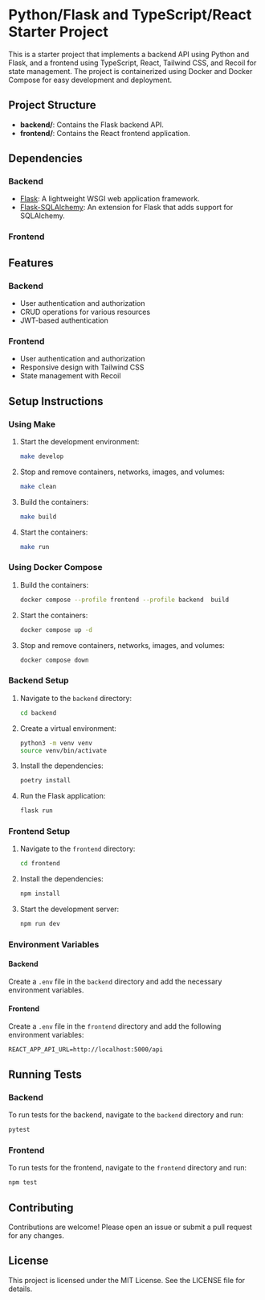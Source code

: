 # Python/Flask and TypeScript/React Starter Project

This is a starter project that implements a backend API using Python and Flask, and a frontend using TypeScript, React, Tailwind CSS, and Recoil for state management. The project is containerized using Docker and Docker Compose for easy development and deployment.

## Project Structure

- **backend/**: Contains the Flask backend API.
- **frontend/**: Contains the React frontend application.

## Dependencies

### Backend
-  [Flask](https://flask.palletsprojects.com/en/3.0.x/): A lightweight WSGI web application framework.
-  [Flask-SQLAlchemy](https://flask-sqlalchemy.palletsprojects.com/en/3.0.x/): An extension for Flask that adds support for SQLAlchemy.

### Frontend

## Features

### Backend

- User authentication and authorization
- CRUD operations for various resources
- JWT-based authentication

### Frontend

- User authentication and authorization
- Responsive design with Tailwind CSS
- State management with Recoil

## Setup Instructions

### Using Make

1. Start the development environment:
   ```bash
   make develop
   ```

2. Stop and remove containers, networks, images, and volumes:
   ```bash
   make clean
   ```

3. Build the containers:
   ```bash
   make build
   ```

4. Start the containers:
   ```bash
   make run
   ```

### Using Docker Compose

1. Build the containers:
   ```bash
   docker compose --profile frontend --profile backend  build
   ```

2. Start the containers:
   ```bash
   docker compose up -d
   ```

3. Stop and remove containers, networks, images, and volumes:
   ```bash
   docker compose down
   ```

### Backend Setup

1. Navigate to the `backend` directory:
   ```bash
   cd backend
   ```

2. Create a virtual environment:
   ```bash
   python3 -m venv venv
   source venv/bin/activate
   ```

3. Install the dependencies:
   ```bash
   poetry install
   ```

4. Run the Flask application:
   ```bash
   flask run
   ```

### Frontend Setup

1. Navigate to the `frontend` directory:
   ```bash
   cd frontend
   ```

2. Install the dependencies:
   ```bash
   npm install
   ```

3. Start the development server:
   ```bash
   npm run dev
   ```

### Environment Variables

#### Backend

Create a `.env` file in the `backend` directory and add the necessary environment variables.

#### Frontend

Create a `.env` file in the `frontend` directory and add the following environment variables:

```
REACT_APP_API_URL=http://localhost:5000/api
```

## Running Tests

### Backend

To run tests for the backend, navigate to the `backend` directory and run:

```bash
pytest
```

### Frontend

To run tests for the frontend, navigate to the `frontend` directory and run:

```bash
npm test
```

## Contributing

Contributions are welcome! Please open an issue or submit a pull request for any changes.

## License

This project is licensed under the MIT License. See the LICENSE file for details.